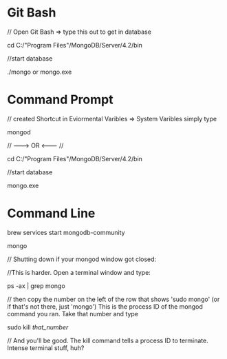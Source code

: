 # Git Bash

// Open Git Bash => type this out to get in database

cd C:/"Program Files"/MongoDB/Server/4.2/bin

//start database

./mongo or mongo.exe

# Command Prompt

// created Shortcut in Eviormental Varibles => System Varibles simply type 

mongod

// ---> OR <--- //

cd C:/"Program Files"/MongoDB/Server/4.2/bin

//start database

mongo.exe


# Command Line

brew services start mongodb-community

mongo

// Shutting down if your mongod window got closed:

//This is harder.  Open a terminal window and type:

ps -ax | grep mongo

// then copy the number on the left of the row that shows 'sudo mongo' (or if that's not there, just 'mongo')  This is the process ID of the mongod command you ran.  Take that number and type

sudo kill *that_number*

// And you'll be good.  The kill command tells a process ID to terminate.  Intense terminal stuff, huh?